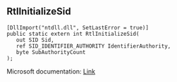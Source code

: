 ## RtlInitializeSid

```
[DllImport("ntdll.dll", SetLastError = true)]
public static extern int RtlInitializeSid(
   out SID Sid,
   ref SID_IDENTIFIER_AUTHORITY IdentifierAuthority,
   byte SubAuthorityCount
);
```

Microsoft documentation: [Link](https://learn.microsoft.com/en-us/windows-hardware/drivers/ddi/ntifs/nf-ntifs-rtlinitializesid)
